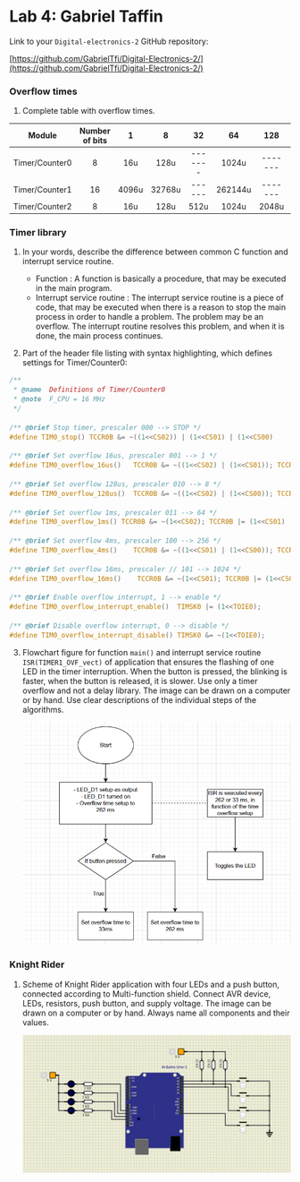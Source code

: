 # Lab 4: Gabriel Taffin

Link to your `Digital-electronics-2` GitHub repository:

   [https://github.com/GabrielTfi/Digital-Electronics-2/](https://github.com/GabrielTfi/Digital-Electronics-2/)


### Overflow times

1. Complete table with overflow times.

| **Module** | **Number of bits** | **1** | **8** | **32** | **64** | **128** | **256** | **1024** |
| :--------: | :----------------: | :---: | :---: | :----: | :----: | :-----: | :-----: | :------: |
| Timer/Counter0 |       8        | 16u   | 128u  | -------| 1024u  | ------- |  4096u  |16384u    |
| Timer/Counter1 | 16             | 4096u |32768u | ------ |262144u | ------- |1048576u |4194304u  |
| Timer/Counter2 | 8              |  16u  | 128u  |512u    | 1024u  |  2048u  | 4096u   |16384u    |


### Timer library

1. In your words, describe the difference between common C function and interrupt service routine.
   * Function : A function is basically a procedure, that may be executed in the main program. 
   * Interrupt service routine : The interrupt service routine is a piece of code, that may be executed when there is a reason to stop the main process in order to handle a problem. The problem may be an overflow. The interrupt routine resolves this problem, and when it is done, the main process continues. 

2. Part of the header file listing with syntax highlighting, which defines settings for Timer/Counter0:

```c
/**
 * @name  Definitions of Timer/Counter0
 * @note  F_CPU = 16 MHz
 */

/** @brief Stop timer, prescaler 000 --> STOP */
#define TIM0_stop() TCCR0B &= ~((1<<CS02)) | (1<<CS01) | (1<<CS00)

/** @brief Set overflow 16us, prescaler 001 --> 1 */
#define TIM0_overflow_16us()   TCCR0B &= ~((1<<CS02) | (1<<CS01)); TCCR0B |= (1<<CS00);

/** @brief Set overflow 128us, prescaler 010 --> 8 */
#define TIM0_overflow_128us()  TCCR0B &= ~((1<<CS02) | (1<<CS00)); TCCR0B |= (1<<CS01);

/** @brief Set overflow 1ms, prescaler 011 --> 64 */
#define TIM0_overflow_1ms() TCCR0B &= ~(1<<CS02); TCCR0B |= (1<<CS01) | (1<<CS00);

/** @brief Set overflow 4ms, prescaler 100 --> 256 */
#define TIM0_overflow_4ms()    TCCR0B &= ~((1<<CS01) | (1<<CS00)); TCCR0B |= (1<<CS02);

/** @brief Set overflow 16ms, prescaler // 101 --> 1024 */
#define TIM0_overflow_16ms()    TCCR0B &= ~(1<<CS01); TCCR0B |= (1<<CS02) | (1<<CS00);

/** @brief Enable overflow interrupt, 1 --> enable */
#define TIM0_overflow_interrupt_enable()  TIMSK0 |= (1<<TOIE0);

/** @brief Disable overflow interrupt, 0 --> disable */
#define TIM0_overflow_interrupt_disable() TIMSK0 &= ~(1<<TOIE0);
```

3. Flowchart figure for function `main()` and interrupt service routine `ISR(TIMER1_OVF_vect)` of application that ensures the flashing of one LED in the timer interruption. When the button is pressed, the blinking is faster, when the button is released, it is slower. Use only a timer overflow and not a delay library. The image can be drawn on a computer or by hand. Use clear descriptions of the individual steps of the algorithms.

   ![Flowchart of the algorithm](https://raw.githubusercontent.com/GabrielTfi/Digital-Electronics-2/main/Labs/04-interrupts/flowchart.PNG)

### Knight Rider

1. Scheme of Knight Rider application with four LEDs and a push button, connected according to Multi-function shield. Connect AVR device, LEDs, resistors, push button, and supply voltage. The image can be drawn on a computer or by hand. Always name all components and their values.

   ![Knight rider application](https://raw.githubusercontent.com/GabrielTfi/Digital-Electronics-2/main/Labs/04-interrupts/knight.PNG)
